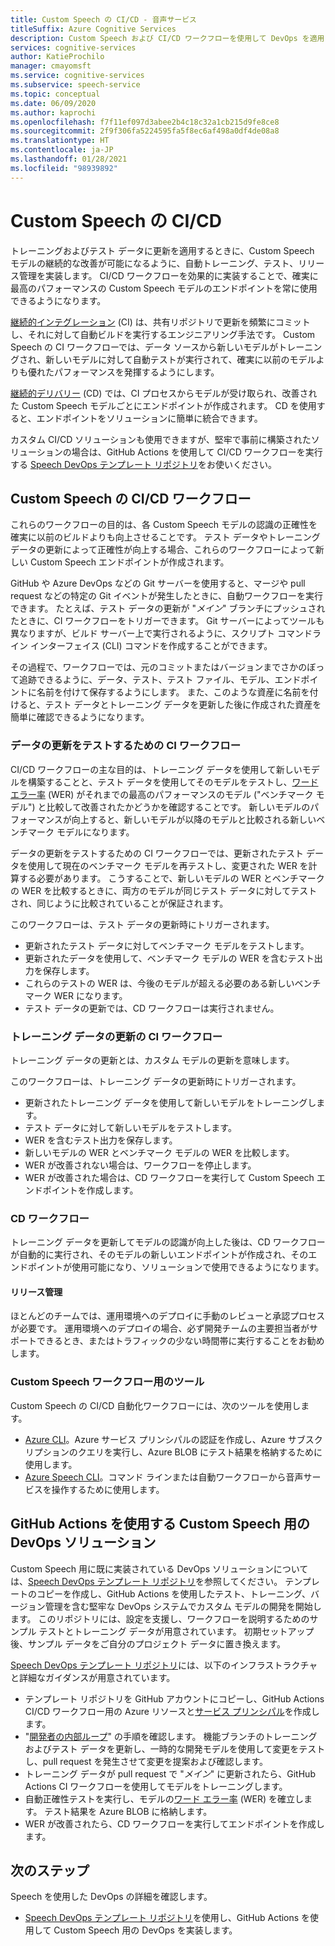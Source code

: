 ```yaml
---
title: Custom Speech の CI/CD - 音声サービス
titleSuffix: Azure Cognitive Services
description: Custom Speech および CI/CD ワークフローを使用して DevOps を適用します。 独自のプロジェクトに既存の DevOps ソリューションを実装します。
services: cognitive-services
author: KatieProchilo
manager: cmayomsft
ms.service: cognitive-services
ms.subservice: speech-service
ms.topic: conceptual
ms.date: 06/09/2020
ms.author: kaprochi
ms.openlocfilehash: f7f11ef097d3abee2b4c18c32a1cb215d9fe8ce8
ms.sourcegitcommit: 2f9f306fa5224595fa5f8ec6af498a0df4de08a8
ms.translationtype: HT
ms.contentlocale: ja-JP
ms.lasthandoff: 01/28/2021
ms.locfileid: "98939892"
---
```

# <a name="cicd-for-custom-speech"></a>Custom Speech の CI/CD

トレーニングおよびテスト データに更新を適用するときに、Custom Speech モデルの継続的な改善が可能になるように、自動トレーニング、テスト、リリース管理を実装します。 CI/CD ワークフローを効果的に実装することで、確実に最高のパフォーマンスの Custom Speech モデルのエンドポイントを常に使用できるようになります。

[継続的インテグレーション](/azure/devops/learn/what-is-continuous-integration) (CI) は、共有リポジトリで更新を頻繁にコミットし、それに対して自動ビルドを実行するエンジニアリング手法です。 Custom Speech の CI ワークフローでは、データ ソースから新しいモデルがトレーニングされ、新しいモデルに対して自動テストが実行されて、確実に以前のモデルよりも優れたパフォーマンスを発揮するようにします。

[継続的デリバリー](/azure/devops/learn/what-is-continuous-delivery) (CD) では、CI プロセスからモデルが受け取られ、改善された Custom Speech モデルごとにエンドポイントが作成されます。 CD を使用すると、エンドポイントをソリューションに簡単に統合できます。

カスタム CI/CD ソリューションも使用できますが、堅牢で事前に構築されたソリューションの場合は、GitHub Actions を使用して CI/CD ワークフローを実行する [Speech DevOps テンプレート リポジトリ](https://github.com/Azure-Samples/Speech-Service-DevOps-Template)をお使いください。

## <a name="cicd-workflows-for-custom-speech"></a>Custom Speech の CI/CD ワークフロー

これらのワークフローの目的は、各 Custom Speech モデルの認識の正確性を確実に以前のビルドよりも向上させることです。 テスト データやトレーニング データの更新によって正確性が向上する場合、これらのワークフローによって新しい Custom Speech エンドポイントが作成されます。

GitHub や Azure DevOps などの Git サーバーを使用すると、マージや pull request などの特定の Git イベントが発生したときに、自動ワークフローを実行できます。 たとえば、テスト データの更新が "*メイン*" ブランチにプッシュされたときに、CI ワークフローをトリガーできます。 Git サーバーによってツールも異なりますが、ビルド サーバー上で実行されるように、スクリプト コマンドライン インターフェイス (CLI) コマンドを作成することができます。

その過程で、ワークフローでは、元のコミットまたはバージョンまでさかのぼって追跡できるように、データ、テスト、テスト ファイル、モデル、エンドポイントに名前を付けて保存するようにします。 また、このような資産に名前を付けると、テスト データとトレーニング データを更新した後に作成された資産を簡単に確認できるようになります。

### <a name="ci-workflow-for-testing-data-updates"></a>データの更新をテストするための CI ワークフロー

CI/CD ワークフローの主な目的は、トレーニング データを使用して新しいモデルを構築することと、テスト データを使用してそのモデルをテストし、[ワード エラー率](how-to-custom-speech-evaluate-data.md#evaluate-custom-speech-accuracy) (WER) がそれまでの最高のパフォーマンスのモデル ("ベンチマーク モデル") と比較して改善されたかどうかを確認することです。 新しいモデルのパフォーマンスが向上すると、新しいモデルが以降のモデルと比較される新しいベンチマーク モデルになります。

データの更新をテストするための CI ワークフローでは、更新されたテスト データを使用して現在のベンチマーク モデルを再テストし、変更された WER を計算する必要があります。 こうすることで、新しいモデルの WER とベンチマークの WER を比較するときに、両方のモデルが同じテスト データに対してテストされ、同じように比較されていることが保証されます。

このワークフローは、テスト データの更新時にトリガーされます。

- 更新されたテスト データに対してベンチマーク モデルをテストします。
- 更新されたデータを使用して、ベンチマーク モデルの WER を含むテスト出力を保存します。
- これらのテストの WER は、今後のモデルが超える必要のある新しいベンチマーク WER になります。
- テスト データの更新では、CD ワークフローは実行されません。

### <a name="ci-workflow-for-training-data-updates"></a>トレーニング データの更新の CI ワークフロー

トレーニング データの更新とは、カスタム モデルの更新を意味します。

このワークフローは、トレーニング データの更新時にトリガーされます。

- 更新されたトレーニング データを使用して新しいモデルをトレーニングします。
- テスト データに対して新しいモデルをテストします。
- WER を含むテスト出力を保存します。
- 新しいモデルの WER とベンチマーク モデルの WER を比較します。
- WER が改善されない場合は、ワークフローを停止します。
- WER が改善された場合は、CD ワークフローを実行して Custom Speech エンドポイントを作成します。

### <a name="cd-workflow"></a>CD ワークフロー

トレーニング データを更新してモデルの認識が向上した後は、CD ワークフローが自動的に実行され、そのモデルの新しいエンドポイントが作成され、そのエンドポイントが使用可能になり、ソリューションで使用できるようになります。

#### <a name="release-management"></a>リリース管理

ほとんどのチームでは、運用環境へのデプロイに手動のレビューと承認プロセスが必要です。 運用環境へのデプロイの場合、必ず開発チームの主要担当者がサポートできるとき、またはトラフィックの少ない時間帯に実行することをお勧めします。

### <a name="tools-for-custom-speech-workflows"></a>Custom Speech ワークフロー用のツール

Custom Speech の CI/CD 自動化ワークフローには、次のツールを使用します。

- [Azure CLI](/cli/azure/)。Azure サービス プリンシパルの認証を作成し、Azure サブスクリプションのクエリを実行し、Azure BLOB にテスト結果を格納するために使用します。
- [Azure Speech CLI](spx-overview.md)。コマンド ラインまたは自動ワークフローから音声サービスを操作するために使用します。

## <a name="devops-solution-for-custom-speech-using-github-actions"></a>GitHub Actions を使用する Custom Speech 用の DevOps ソリューション

Custom Speech 用に既に実装されている DevOps ソリューションについては、[Speech DevOps テンプレート リポジトリ](https://github.com/Azure-Samples/Speech-Service-DevOps-Template)を参照してください。 テンプレートのコピーを作成し、GitHub Actions を使用したテスト、トレーニング、バージョン管理を含む堅牢な DevOps システムでカスタム モデルの開発を開始します。 このリポジトリには、設定を支援し、ワークフローを説明するためのサンプル テストとトレーニング データが用意されています。 初期セットアップ後、サンプル データをご自分のプロジェクト データに置き換えます。

[Speech DevOps テンプレート リポジトリ](https://github.com/Azure-Samples/Speech-Service-DevOps-Template)には、以下のインフラストラクチャと詳細なガイダンスが用意されています。

- テンプレート リポジトリを GitHub アカウントにコピーし、GitHub Actions CI/CD ワークフロー用の Azure リソースと[サービス プリンシパル](../../active-directory/develop/app-objects-and-service-principals.md#service-principal-object)を作成します。
- "[開発者の内部ループ](/dotnet/architecture/containerized-lifecycle/design-develop-containerized-apps/docker-apps-inner-loop-workflow)" の手順を確認します。 機能ブランチのトレーニングおよびテスト データを更新し、一時的な開発モデルを使用して変更をテストし、pull request を発生させて変更を提案および確認します。
- トレーニング データが pull request で "*メイン*" に更新されたら、GitHub Actions CI ワークフローを使用してモデルをトレーニングします。
- 自動正確性テストを実行し、モデルの[ワード エラー率](how-to-custom-speech-evaluate-data.md#evaluate-custom-speech-accuracy) (WER) を確立します。 テスト結果を Azure BLOB に格納します。
- WER が改善されたら、CD ワークフローを実行してエンドポイントを作成します。

## <a name="next-steps"></a>次のステップ

Speech を使用した DevOps の詳細を確認します。

- [Speech DevOps テンプレート リポジトリ](https://github.com/Azure-Samples/Speech-Service-DevOps-Template)を使用し、GitHub Actions を使用して Custom Speech 用の DevOps を実装します。
